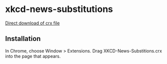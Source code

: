 xkcd-news-substitutions
=============

[Direct download of crx file](https://github.com/colllin/xkcd-news-substitutions/blob/master/XKCD-News-Substitions.crx?raw=true)


Installation
------------

In Chrome, choose Window > Extensions.  Drag XKCD-News-Substitions.crx into the page that appears.
